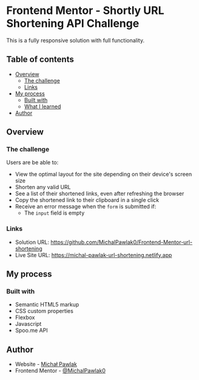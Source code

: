 # Frontend Mentor - Shortly URL Shortening API Challenge

This is a fully responsive solution with full functionality.

## Table of contents

- [Overview](#overview)
  - [The challenge](#the-challenge)
  - [Links](#links)
- [My process](#my-process)
  - [Built with](#built-with)
  - [What I learned](#what-i-learned)
- [Author](#author)

## Overview

### The challenge

Users are be able to:

- View the optimal layout for the site depending on their device's screen size
- Shorten any valid URL
- See a list of their shortened links, even after refreshing the browser
- Copy the shortened link to their clipboard in a single click
- Receive an error message when the `form` is submitted if:
  - The `input` field is empty

### Links

- Solution URL: https://github.com/MichalPawlak0/Frontend-Mentor-url-shortening
- Live Site URL: https://michal-pawlak-url-shortening.netlify.app

## My process

### Built with

- Semantic HTML5 markup
- CSS custom properties
- Flexbox
- Javascript
- Spoo.me API

## Author

- Website - [Michał Pawlak](https://michal-pawlak.netlify.app/)
- Frontend Mentor - [@MichalPawlak0](https://www.frontendmentor.io/profile/MichalPawlak0)
